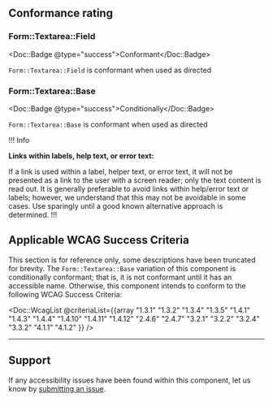 ## Conformance rating

### Form::Textarea::Field

<Doc::Badge @type="success">Conformant</Doc::Badge>

`Form::Textarea::Field` is conformant when used as directed

### Form::Textarea::Base

<Doc::Badge @type="success">Conditionally</Doc::Badge>

`Form::Textarea::Base` is conformant when used as directed

!!! Info  

**Links within labels, help text, or error text:** 

If a link is used within a label, helper text, or error text, it will not be presented as a link to the user with a screen reader; only the text content is read out. It is generally preferable to avoid links within help/error text or labels; however, we understand that this may not be avoidable in some cases. Use sparingly until a good known alternative approach is determined.
!!!

## Applicable WCAG Success Criteria

This section is for reference only, some descriptions have been truncated for brevity. The `Form::Textarea::Base` variation of this component is conditionally conformant; that is, it is not conformant until it has an accessible name. Otherwise, this component intends to conform to the following WCAG Success Criteria:

<Doc::WcagList @criteriaList={{array "1.3.1" "1.3.2" "1.3.4" "1.3.5" "1.4.1" "1.4.3" "1.4.4" "1.4.10" "1.4.11" "1.4.12" "2.4.6" "2.4.7" "3.2.1" "3.2.2" "3.2.4" "3.3.2" "4.1.1" "4.1.2" }} />

---

## Support

If any accessibility issues have been found within this component, let us know by [submitting an issue](https://github.com/hashicorp/design-system/issues/new/choose).
